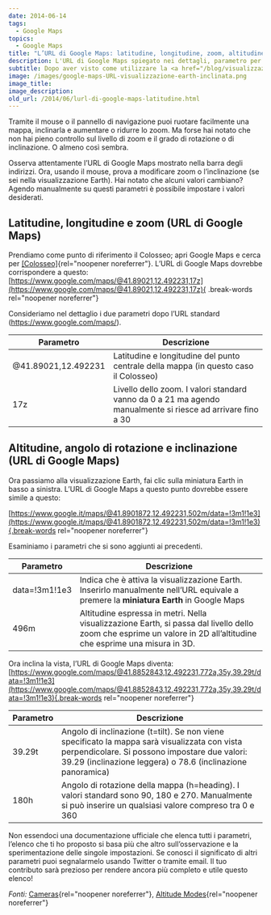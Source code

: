 ```yaml
---
date: 2014-06-14
tags:
  - Google Maps
topics:
  - Google Maps
title: "L’URL di Google Maps: latitudine, longitudine, zoom, altitudine, angolo di rotazione e inclinazione"
description: L'URL di Google Maps spiegato nei dettagli, parametro per parametro
subtitle: Dopo aver visto come utilizzare la <a href="/blog/visualizzazione-earth-di-google-maps/">visualizzazione Earth in Google Maps</a> e <a href="/blog/coordinate-di-latitudine-e-longitudine-nuovo-google-maps/">come impostare latitudine e longitudine</a> ora è venuto il momento di dare uno sguardo più approfondito all’URL di Google Maps per scoprirne insieme i segreti.
image: /images/google-maps-URL-visualizzazione-earth-inclinata.png
image_title:
image_description:
old_url: /2014/06/lurl-di-google-maps-latitudine.html
---
```


Tramite il mouse o il pannello di navigazione puoi ruotare facilmente una mappa, inclinarla e aumentare o ridurre lo zoom. Ma forse hai notato che non hai pieno controllo sul livello di zoom e il grado di rotazione o di inclinazione. O almeno così sembra.

Osserva attentamente l’URL di Google Maps mostrato nella barra degli indirizzi. Ora, usando il mouse, prova a modificare zoom o l’inclinazione (se sei nella visualizzazione Earth). Hai notato che alcuni valori cambiano? Agendo manualmente su questi parametri è possibile impostare i valori desiderati.

## Latitudine, longitudine e zoom (URL di Google Maps)

Prendiamo come punto di riferimento il Colosseo; apri Google Maps e cerca per [[Colosseo]](https://www.google.com/maps/@41.89021,12.492231,17z){rel="noopener noreferrer"}. L’URL di Google Maps dovrebbe corrispondere a questo: [https://www.google.com/maps/@41.89021,12.492231,17z](https://www.google.com/maps/@41.89021,12.492231,17z){ .break-words rel="noopener noreferrer"}

Consideriamo nel dettaglio i due parametri dopo l’URL standard (https://www.google.com/maps/).

| Parametro  | Descrizione  |
|---|---|
| @41.89021,12.492231  | Latitudine e longitudine del punto centrale della mappa (in questo caso il Colosseo)  |
| 17z  | Livello dello zoom. I valori standard vanno da 0 a 21 ma agendo manualmente si riesce ad arrivare fino a 30  |

## Altitudine, angolo di rotazione e inclinazione (URL di Google Maps)

Ora passiamo alla visualizzazione Earth, fai clic sulla miniatura Earth in basso a sinistra. L’URL di Google Maps a questo punto dovrebbe essere simile a questo:

[https://www.google.it/maps/@41.8901872,12.492231,502m/data=!3m1!1e3](https://www.google.it/maps/@41.8901872,12.492231,502m/data=!3m1!1e3){.break-words rel="noopener noreferrer"}

Esaminiamo i parametri che si sono aggiunti ai precedenti.

| Parametro  | Descrizione  |
|---|---|
| data=!3m1!1e3  | Indica che è attiva la visualizzazione Earth. Inserirlo manualmente nell’URL equivale a premere la **miniatura Earth** in Google Maps  |
| 496m  | Altitudine espressa in metri. Nella visualizzazione Earth, si passa dal livello dello zoom che esprime un valore in 2D all’altitudine che esprime una misura in 3D.  |

Ora inclina la vista, l’URL di Google Maps diventa:
[https://www.google.com/maps/@41.8852843,12.492231,772a,35y,39.29t/data=!3m1!1e3](https://www.google.com/maps/@41.8852843,12.492231,772a,35y,39.29t/data=!3m1!1e3){.break-words rel="noopener noreferrer"}

| Parametro |	Descrizione |
|---|---|
| 39.29t |	Angolo di inclinazione (t=tilt). Se non viene specificato la mappa sarà visualizzata con vista perpendicolare. Si possono impostare due valori: 39.29 (inclinazione leggera) o 78.6 (inclinazione panoramica) |
| 180h |	Angolo di rotazione della mappa (h=heading). I valori standard sono  90, 180 e 270. Manualmente si può inserire un qualsiasi valore compreso tra 0 e 360 |

Non essendoci una documentazione ufficiale che elenca tutti i parametri, l’elenco che ti ho proposto si basa più che altro sull’osservazione e la sperimentazione delle singole impostazioni. Se conosci il significato di altri parametri puoi segnalarmelo usando Twitter o tramite email. Il tuo contributo sarà prezioso per rendere ancora più completo e utile questo elenco!

_Fonti:_
[Cameras](https://developers.google.com/kml/documentation/cameras){rel="noopener noreferrer"}, [Altitude Modes](https://developers.google.com/kml/documentation/altitudemode){rel="noopener noreferrer"}
